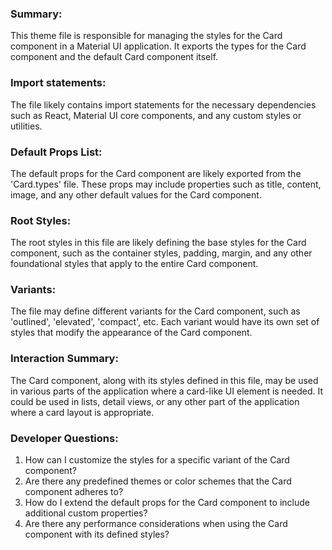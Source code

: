 ### Summary:
This theme file is responsible for managing the styles for the Card component in a Material UI application. It exports the types for the Card component and the default Card component itself.

### Import statements:
The file likely contains import statements for the necessary dependencies such as React, Material UI core components, and any custom styles or utilities.

### Default Props List:
The default props for the Card component are likely exported from the 'Card.types' file. These props may include properties such as title, content, image, and any other default values for the Card component.

### Root Styles:
The root styles in this file are likely defining the base styles for the Card component, such as the container styles, padding, margin, and any other foundational styles that apply to the entire Card component.

### Variants:
The file may define different variants for the Card component, such as 'outlined', 'elevated', 'compact', etc. Each variant would have its own set of styles that modify the appearance of the Card component.

### Interaction Summary:
The Card component, along with its styles defined in this file, may be used in various parts of the application where a card-like UI element is needed. It could be used in lists, detail views, or any other part of the application where a card layout is appropriate.

### Developer Questions:
1. How can I customize the styles for a specific variant of the Card component?
2. Are there any predefined themes or color schemes that the Card component adheres to?
3. How do I extend the default props for the Card component to include additional custom properties?
4. Are there any performance considerations when using the Card component with its defined styles?